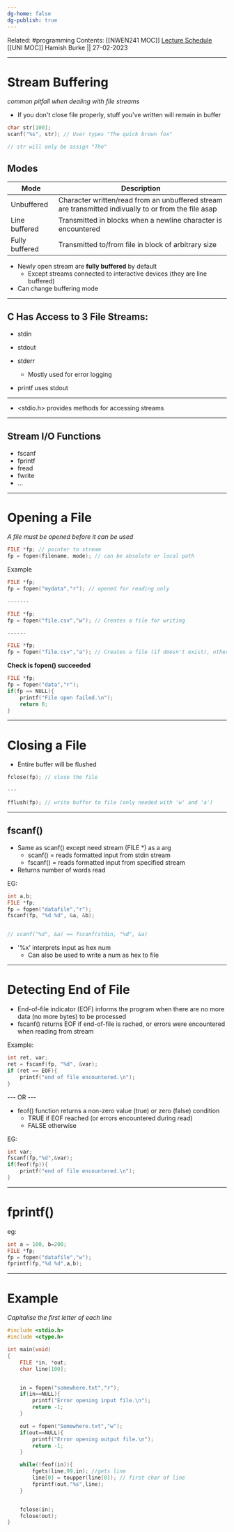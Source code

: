 ```yaml
---
dg-home: false
dg-publish: true
---
```

Related: #programming 
Contents: [[NWEN241 MOC]]
[Lecture Schedule](https://ecs.wgtn.ac.nz/Courses/NWEN241_2023T1/LectureSchedule)
[[UNI MOC]]
Hamish Burke || 27-02-2023
***

# Stream Buffering

*common pitfall when dealing with file streams*

- If you don't close file properly, stuff you've written will remain in buffer

```C
char str[100];
scanf("%s", str); // User types "The quick brown fox"

// str will only be assign "The"
```

## Modes

| Mode          | Description |     
| ------------- | ----------- | 
| Unbuffered      |    Character written/read from an unbuffered stream are transmitted indivually to or from the file asap      |     |
| Line buffered | Transmitted in blocks when a newline character is encountered           |    
| Fully buffered             | Transmitted to/from file in block of arbitrary size           |

- Newly open stream are **fully buffered** by default
	- Except streams connected to interactive devices (they are line buffered)
- Can change buffering mode 


***

## C Has Access to 3 File Streams:

- stdin
- stdout
- stderr
	- Mostly used for error logging


- printf uses stdout


***

- <stdio.h> provides methods for accessing streams

***

## Stream I/O Functions

- fscanf
- fprintf
- fread
- fwrite
- ...

***

# Opening a File

*A file must be opened before it can be used*

```C
FILE *fp; // pointer to stream
fp = fopen(filename, mode); // can be absolute or local path
```

Example

```C
FILE *fp;
fp = fopen("mydata","r"); // opened for reading only

-------

FILE *fp;
fp = fopen("file.csv","w"); // Creates a file for writing

------

FILE *fp;
fp = fopen("file.csv","a"); // Creates a file (if doesn't exist), otherwise appends to file
```

**Check is fopen() succeeded**

```C
FILE *fp;
fp = fopen("data","r");
if(fp == NULL){
	printf("File open failed.\n");
	return 0;
}
```

***

# Closing a File

- Entire buffer will be flushed

```C
fclose(fp); // close the file

---

fflush(fp); // write buffer to file (only needed with 'w' and 'a')
```

***

## fscanf()

- Same as scanf() except need stream (FILE *) as a arg
	- scanf()  = reads formatted input from stdin stream
	- fscanf() = reads formatted input from specified stream
- Returns number of words read

EG:

```C
int a,b;
FILE *fp;
fp = fopen("datafile","r");
fscanf(fp, "%d %d", &a, &b);


// scanf("%d", &a) == fscanf(stdin, "%d", &a)
```

- '%x' interprets input as hex num
	- Can also be used to write a num as hex to file


***

# Detecting End of File

- End-of-file indicator (EOF) informs the program when there are no more data (no more bytes) to be processed
- fscanf() returns EOF if end-of-file is rached, or errors were encountered when reading from stream

Example:

```C
int ret, var;
ret = fscanf(fp, "%d", &var);
if (ret == EOF){
	printf("end of file encountered.\n");
}
```

--- OR ---

- feof() function returns a non-zero value (true) or zero (false) condition
	- TRUE if EOF reached (or errors encountered during read)
	- FALSE otherwise

EG:

```C
int var;
fscanf(fp,"%d",&var);
if(feof(fp)){
	printf("end of file encountered.\n");
}
```

***

# fprintf()

eg:

```C
int a = 100, b=200;
FILE *fp;
fp = fopen("datafile","w");
fprintf(fp,"%d %d",a,b);
```

***

# Example

*Capitalise the first letter of each line*

```c
#include <stdio.h>
#include <ctype.h>

int main(void)
{
	FILE *in, *out;
	char line[100];


	in = fopen("somewhere.txt","r");
	if(in==NULL){
		printf("Error opening input file.\n");
		return -1;
	}

	out = fopen("Somewhere.txt","w");
	if(out==NULL){
		printf("Error opening output file.\n");
		return -1;
	}

	while(!feof(in)){
		fgets(line,99,in); //gets line
		line[0] = toupper(line[0]); // first char of line
		fprintf(out,"%s",line);
	}


	fclose(in);
	fclose(out);
}

```